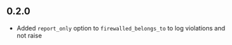 ## 0.2.0

- Added `report_only` option to `firewalled_belongs_to` to log violations and
  not raise
